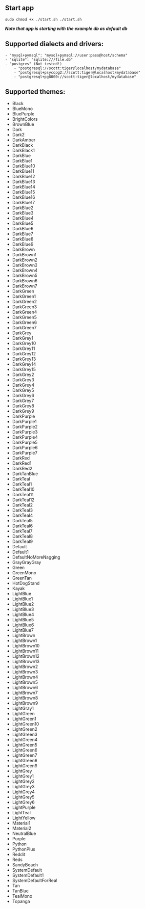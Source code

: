 ## Start app
``sudo chmod +x ./start.sh
  ./start.sh``

***Note that app is starting with the example db as default db***
## Supported dialects and drivers: 
	- "mysql+pymsql": "mysql+pymsql://user:pass@host/schema"
	- "sqlite": "sqlite:///file.db"
	- "postgres" (Not tested!)
		- "postgresql://scott:tiger@localhost/mydatabase"
		- "postgresql+psycopg2://scott:tiger@localhost/mydatabase"
		- "postgresql+pg8000://scott:tiger@localhost/mydatabase"

## Supported themes: ##

- Black
- BlueMono
- BluePurple
- BrightColors
- BrownBlue
- Dark
- Dark2
- DarkAmber
- DarkBlack
- DarkBlack1
- DarkBlue
- DarkBlue1
- DarkBlue10
- DarkBlue11
- DarkBlue12
- DarkBlue13
- DarkBlue14
- DarkBlue15
- DarkBlue16
- DarkBlue17
- DarkBlue2
- DarkBlue3
- DarkBlue4
- DarkBlue5
- DarkBlue6
- DarkBlue7
- DarkBlue8
- DarkBlue9
- DarkBrown
- DarkBrown1
- DarkBrown2
- DarkBrown3
- DarkBrown4
- DarkBrown5
- DarkBrown6
- DarkBrown7
- DarkGreen
- DarkGreen1
- DarkGreen2
- DarkGreen3
- DarkGreen4
- DarkGreen5
- DarkGreen6
- DarkGreen7
- DarkGrey
- DarkGrey1
- DarkGrey10
- DarkGrey11
- DarkGrey12
- DarkGrey13
- DarkGrey14
- DarkGrey15
- DarkGrey2
- DarkGrey3
- DarkGrey4
- DarkGrey5
- DarkGrey6
- DarkGrey7
- DarkGrey8
- DarkGrey9
- DarkPurple
- DarkPurple1
- DarkPurple2
- DarkPurple3
- DarkPurple4
- DarkPurple5
- DarkPurple6
- DarkPurple7
- DarkRed
- DarkRed1
- DarkRed2
- DarkTanBlue
- DarkTeal
- DarkTeal1
- DarkTeal10
- DarkTeal11
- DarkTeal12
- DarkTeal2
- DarkTeal3
- DarkTeal4
- DarkTeal5
- DarkTeal6
- DarkTeal7
- DarkTeal8
- DarkTeal9
- Default
- Default1
- DefaultNoMoreNagging
- GrayGrayGray
- Green
- GreenMono
- GreenTan
- HotDogStand
- Kayak
- LightBlue
- LightBlue1
- LightBlue2
- LightBlue3
- LightBlue4
- LightBlue5
- LightBlue6
- LightBlue7
- LightBrown
- LightBrown1
- LightBrown10
- LightBrown11
- LightBrown12
- LightBrown13
- LightBrown2
- LightBrown3
- LightBrown4
- LightBrown5
- LightBrown6
- LightBrown7
- LightBrown8
- LightBrown9
- LightGray1
- LightGreen
- LightGreen1
- LightGreen10
- LightGreen2
- LightGreen3
- LightGreen4
- LightGreen5
- LightGreen6
- LightGreen7
- LightGreen8
- LightGreen9
- LightGrey
- LightGrey1
- LightGrey2
- LightGrey3
- LightGrey4
- LightGrey5
- LightGrey6
- LightPurple
- LightTeal
- LightYellow
- Material1
- Material2
- NeutralBlue
- Purple
- Python
- PythonPlus
- Reddit
- Reds
- SandyBeach
- SystemDefault
- SystemDefault1
- SystemDefaultForReal
- Tan
- TanBlue
- TealMono
- Topanga